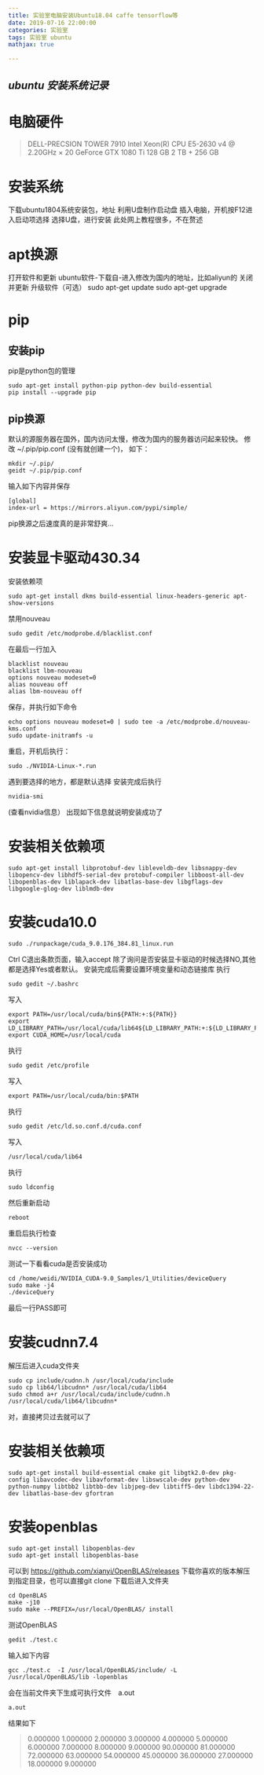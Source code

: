 ```yaml
---
title: 实验室电脑安装Ubuntu18.04 caffe tensorflow等
date: 2019-07-16 22:00:00
categories: 实验室
tags: 实验室 ubuntu
mathjax: true

---
```

*ubuntu 安装系统记录*
---

# 电脑硬件
> DELL-PRECSION TOWER 7910
Intel Xeon(R) CPU E5-2630 v4 @ 2.20GHz × 20 
GeForce GTX 1080 Ti
128 GB
2 TB + 256 GB

# 安装系统
下载ubuntu1804系统安装包，地址
利用U盘制作启动盘
插入电脑，开机按F12进入启动项选择
选择U盘，进行安装
此处网上教程很多，不在赘述


# apt换源
打开软件和更新
ubuntu软件-下载自-进入修改为国内的地址，比如aliyun的
关闭并更新
升级软件（可选）
	sudo apt-get update
	sudo apt-get upgrade


# pip
## 安装pip
pip是python包的管理

	sudo apt-get install python-pip python-dev build-essential
	pip install --upgrade pip
## pip换源
默认的源服务器在国外，国内访问太慢，修改为国内的服务器访问起来较快。
修改 ~/.pip/pip.conf (没有就创建一个)， 如下：

	mkdir ~/.pip/
	geidt ~/.pip/pip.conf
输入如下内容并保存

	[global]
	index-url = https://mirrors.aliyun.com/pypi/simple/
pip换源之后速度真的是非常舒爽...


# 安装显卡驱动430.34
安装依赖项

	sudo apt-get install dkms build-essential linux-headers-generic apt-show-versions
禁用nouveau

	sudo gedit /etc/modprobe.d/blacklist.conf
在最后一行加入

	blacklist nouveau
	blacklist lbm-nouveau
	options nouveau modeset=0
	alias nouveau off
	alias lbm-nouveau off
保存，并执行如下命令

	echo options nouveau modeset=0 | sudo tee -a /etc/modprobe.d/nouveau-kms.conf
	sudo update-initramfs -u
重启，开机后执行：

	sudo ./NVIDIA-Linux-*.run
遇到要选择的地方，都是默认选择
安装完成后执行

	nvidia-smi
(查看nvidia信息）
出现如下信息就说明安装成功了


# 安装相关依赖项
	sudo apt-get install libprotobuf-dev libleveldb-dev libsnappy-dev libopencv-dev libhdf5-serial-dev protobuf-compiler libboost-all-dev libopenblas-dev liblapack-dev libatlas-base-dev libgflags-dev libgoogle-glog-dev liblmdb-dev

# 安装cuda10.0

	sudo ./runpackage/cuda_9.0.176_384.81_linux.run
Ctrl C退出条款页面，输入accept
除了询问是否安装显卡驱动的时候选择NO,其他都是选择Yes或者默认。
安装完成后需要设置环境变量和动态链接库
执行

	sudo gedit ~/.bashrc
写入

	export PATH=/usr/local/cuda/bin${PATH:+:${PATH}}
	export LD_LIBRARY_PATH=/usr/local/cuda/lib64${LD_LIBRARY_PATH:+:${LD_LIBRARY_PATH}}
	export CUDA_HOME=/usr/local/cuda
执行

	sudo gedit /etc/profile

写入

	export PATH=/usr/local/cuda/bin:$PATH
执行

	sudo gedit /etc/ld.so.conf.d/cuda.conf
写入

	/usr/local/cuda/lib64

执行

	sudo ldconfig
然后重新启动

	reboot
重启后执行检查

	nvcc --version
测试一下看看cuda是否安装成功

	cd /home/weidi/NVIDIA_CUDA-9.0_Samples/1_Utilities/deviceQuery 
	sudo make -j4
	./deviceQuery
最后一行PASS即可


# 安装cudnn7.4
解压后进入cuda文件夹

	sudo cp include/cudnn.h /usr/local/cuda/include
	sudo cp lib64/libcudnn* /usr/local/cuda/lib64
	sudo chmod a+r /usr/local/cuda/include/cudnn.h /usr/local/cuda/lib64/libcudnn*
对，直接拷贝过去就可以了


# 安装相关依赖项

	sudo apt-get install build-essential cmake git libgtk2.0-dev pkg-config libavcodec-dev libavformat-dev libswscale-dev python-dev python-numpy libtbb2 libtbb-dev libjpeg-dev libtiff5-dev libdc1394-22-dev libatlas-base-dev gfortran



# 安装openblas
	sudo apt-get install libopenblas-dev
	sudo apt-get install libopenblas-base
可以到 https://github.com/xianyi/OpenBLAS/releases 下载你喜欢的版本解压到指定目录，也可以直接git clone
下载后进入文件夹

	cd OpenBLAS
	make -j10
	sudo make --PREFIX=/usr/local/OpenBLAS/ install

测试OpenBLAS

	gedit ./test.c
输入如下内容

	gcc ./test.c  -I /usr/local/OpenBLAS/include/ -L /usr/local/OpenBLAS/lib -lopenblas
会在当前文件夹下生成可执行文件　a.out

	a.out
结果如下
> 0.000000 1.000000 2.000000 3.000000 4.000000 5.000000 6.000000 7.000000 8.000000 9.000000 
> 90.000000 81.000000 72.000000 63.000000 54.000000 45.000000 36.000000 27.000000 18.000000 9.000000
